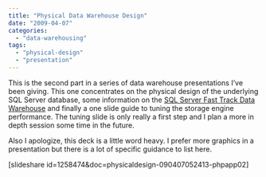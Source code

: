 ```yaml
---
title: "Physical Data Warehouse Design"
date: "2009-04-07"
categories: 
  - "data-warehousing"
tags: 
  - "physical-design"
  - "presentation"
---
```


This is the second part in a series of data warehouse presentations I’ve been giving. This one concentrates on the physical design of the underlying SQL Server database, some information on the [SQL Server Fast Track Data Warehouse](http://www.microsoft.com/sqlserver/2008/en/us/fasttrack.aspx) and finally a one slide guide to tuning the storage engine performance. The tuning slide is only really a first step and I plan a more in depth session some time in the future.

Also I apologize, this deck is a little word heavy. I prefer more graphics in a presentation but there is a lot of specific guidance to list here.

\[slideshare id=1258474&doc=physicaldesign-090407052413-phpapp02\]
